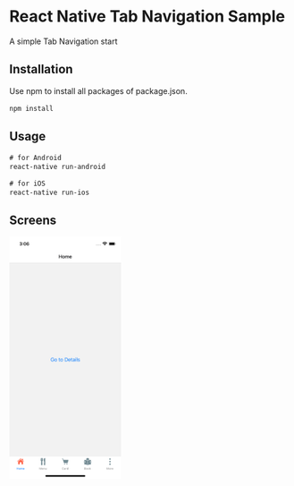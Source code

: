 # React Native Tab Navigation Sample

A simple Tab Navigation start
## Installation

Use npm to install all packages of package.json.

```bash
npm install
```

## Usage

```
# for Android
react-native run-android
```

```
# for iOS
react-native run-ios
```

## Screens

<img src="./image/1.png" width="200" alt="Screens">
